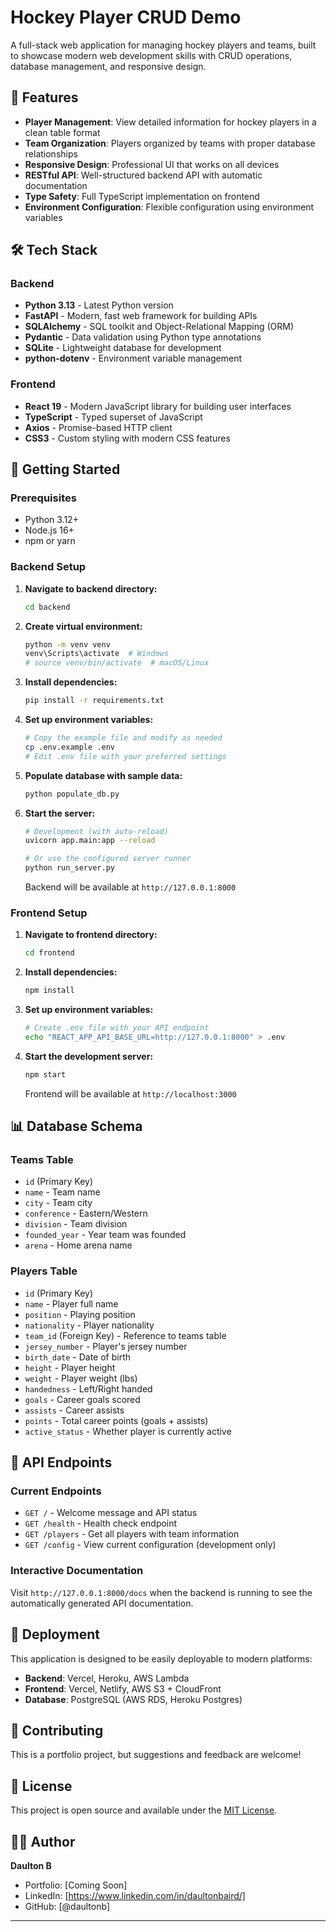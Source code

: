 # Hockey Player CRUD Demo

A full-stack web application for managing hockey players and teams, built to showcase modern web development skills with CRUD operations, database management, and responsive design.

## 🏒 Features

- **Player Management**: View detailed information for hockey players in a clean table format
- **Team Organization**: Players organized by teams with proper database relationships
- **Responsive Design**: Professional UI that works on all devices
- **RESTful API**: Well-structured backend API with automatic documentation
- **Type Safety**: Full TypeScript implementation on frontend
- **Environment Configuration**: Flexible configuration using environment variables

## 🛠️ Tech Stack

### Backend

- **Python 3.13** - Latest Python version
- **FastAPI** - Modern, fast web framework for building APIs
- **SQLAlchemy** - SQL toolkit and Object-Relational Mapping (ORM)
- **Pydantic** - Data validation using Python type annotations
- **SQLite** - Lightweight database for development
- **python-dotenv** - Environment variable management

### Frontend

- **React 19** - Modern JavaScript library for building user interfaces
- **TypeScript** - Typed superset of JavaScript
- **Axios** - Promise-based HTTP client
- **CSS3** - Custom styling with modern CSS features

## 🚀 Getting Started

### Prerequisites

- Python 3.12+
- Node.js 16+
- npm or yarn

### Backend Setup

1. **Navigate to backend directory:**

   ```bash
   cd backend
   ```

2. **Create virtual environment:**

   ```bash
   python -m venv venv
   venv\Scripts\activate  # Windows
   # source venv/bin/activate  # macOS/Linux
   ```

3. **Install dependencies:**

   ```bash
   pip install -r requirements.txt
   ```

4. **Set up environment variables:**

   ```bash
   # Copy the example file and modify as needed
   cp .env.example .env
   # Edit .env file with your preferred settings
   ```

5. **Populate database with sample data:**

   ```bash
   python populate_db.py
   ```

6. **Start the server:**

   ```bash
   # Development (with auto-reload)
   uvicorn app.main:app --reload

   # Or use the configured server runner
   python run_server.py
   ```

   Backend will be available at `http://127.0.0.1:8000`

### Frontend Setup

1. **Navigate to frontend directory:**

   ```bash
   cd frontend
   ```

2. **Install dependencies:**

   ```bash
   npm install
   ```

3. **Set up environment variables:**

   ```bash
   # Create .env file with your API endpoint
   echo "REACT_APP_API_BASE_URL=http://127.0.0.1:8000" > .env
   ```

4. **Start the development server:**

   ```bash
   npm start
   ```

   Frontend will be available at `http://localhost:3000`

## 📊 Database Schema

### Teams Table

- `id` (Primary Key)
- `name` - Team name
- `city` - Team city
- `conference` - Eastern/Western
- `division` - Team division
- `founded_year` - Year team was founded
- `arena` - Home arena name

### Players Table

- `id` (Primary Key)
- `name` - Player full name
- `position` - Playing position
- `nationality` - Player nationality
- `team_id` (Foreign Key) - Reference to teams table
- `jersey_number` - Player's jersey number
- `birth_date` - Date of birth
- `height` - Player height
- `weight` - Player weight (lbs)
- `handedness` - Left/Right handed
- `goals` - Career goals scored
- `assists` - Career assists
- `points` - Total career points (goals + assists)
- `active_status` - Whether player is currently active

## 🔗 API Endpoints

### Current Endpoints

- `GET /` - Welcome message and API status
- `GET /health` - Health check endpoint
- `GET /players` - Get all players with team information
- `GET /config` - View current configuration (development only)

### Interactive Documentation

Visit `http://127.0.0.1:8000/docs` when the backend is running to see the automatically generated API documentation.

## 🚀 Deployment

This application is designed to be easily deployable to modern platforms:

- **Backend**: Vercel, Heroku, AWS Lambda
- **Frontend**: Vercel, Netlify, AWS S3 + CloudFront
- **Database**: PostgreSQL (AWS RDS, Heroku Postgres)

## 🤝 Contributing

This is a portfolio project, but suggestions and feedback are welcome!

## 📝 License

This project is open source and available under the [MIT License](LICENSE).

## 👨‍💻 Author

**Daulton B**

- Portfolio: [Coming Soon]
- LinkedIn: [https://www.linkedin.com/in/daultonbaird/]
- GitHub: [@daultonb]

---
